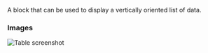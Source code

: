A block that can be used to display a vertically oriented list of data.

### Images

![Table screenshot](https://gitlab.com/appsemble/appsemble/-/raw/0.28.3/config/assets/list.png)
